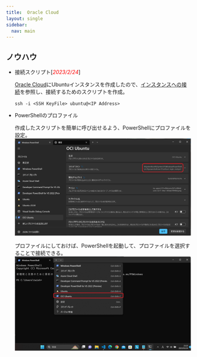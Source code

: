 ```yaml
---
title:  Oracle Cloud
layout: single
sidebar:
  nav: main
---
```

##  ノウハウ
- 接続スクリプト[<span style="color: red;">*2023/2/24*</span>]

  [Oracle Cloud](https://www.oracle.com/jp/cloud/)にUbuntuインスタンスを作成したので、[インスタンスへの接続](https://docs.oracle.com/ja-jp/iaas/Content/Compute/Tasks/accessinginstance.htm)を参照し、接続するためのスクリプトを作成。
  
  ```
  ssh -i <SSH KeyFile> ubuntu@<IP Address>
  ```
- PowerShellのプロファイル

  作成したスクリプトを簡単に呼び出せるよう、PowerShellにプロファイルを設定。
  ![プロファイル設定](/images/OCI/PowerShell_OCI_Ubuntu_20230224_231606.png)

  プロファイルにしておけば、PowerShellを起動して、プロファイルを選択することで接続できる。
  ![プロファイル選択](/images/OCI/PowerShell_Profile_20230224_232526.png)
